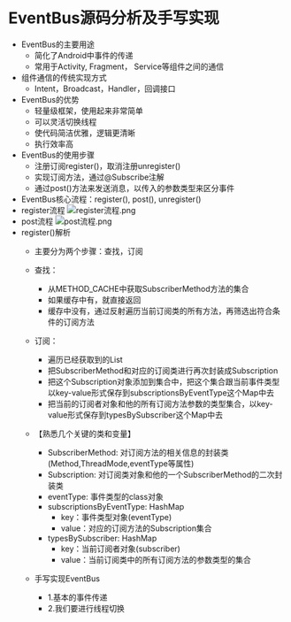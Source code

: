 # EventBus源码分析及手写实现

- EventBus的主要用途
  - 简化了Android中事件的传递
  - 常用于Activity, Fragment， Service等组件之间的通信
- 组件通信的传统实现方式
  - Intent，Broadcast，Handler，回调接口
- EventBus的优势
  - 轻量级框架，使用起来非常简单
  - 可以灵活切换线程
  - 使代码简洁优雅，逻辑更清晰
  - 执行效率高
- EventBus的使用步骤
  - 注册订阅register()，取消注册unregister()
  - 实现订阅方法，通过@Subscribe注解
  - 通过post()方法来发送消息，以传入的参数类型来区分事件
- EventBus核心流程：register(), post(), unregister()
- register流程
    ![register流程.png](http://ww1.sinaimg.cn/large/0073bao7gy1gke5r2scu0j30hz0iijs9.jpg)
- post流程
    ![post流程.png](http://ww1.sinaimg.cn/large/0073bao7gy1gke5oxq9q3j305o0didg1.jpg)
- register()解析
  - 主要分为两个步骤：查找，订阅
  - 查找：
    - 从METHOD_CACHE中获取SubscriberMethod方法的集合
    - 如果缓存中有，就直接返回
    - 缓存中没有，通过反射遍历当前订阅类的所有方法，再筛选出符合条件的订阅方法
  - 订阅：
    - 遍历已经获取到的List<SubscriberMethod>
    - 把SubscriberMethod和对应的订阅类进行再次封装成Subscription
    - 把这个Subscription对象添加到集合中，把这个集合跟当前事件类型以key-value形式保存到subscriptionsByEventType这个Map中去
    - 把当前的订阅者对象和他的所有订阅方法参数的类型集合，以key-value形式保存到typesBySubscriber这个Map中去
  - 【熟悉几个关键的类和变量】
    - SubscriberMethod:  对订阅方法的相关信息的封装类(Method,ThreadMode,eventType等属性)
    - Subscription: 对订阅类对象和他的一个SubscriberMethod的二次封装类
    - eventType: 事件类型的class对象
    - subscriptionsByEventType: HashMap
      - key：事件类型对象(eventType)
      - value：对应的订阅方法的Subscription集合
    - typesBySubscriber: HashMap
      - key：当前订阅者对象(subscriber)
      - value：当前订阅类中的所有订阅方法的参数类型的集合

   - 手写实现EventBus
     - 1.基本的事件传递
     - 2.我们要进行线程切换